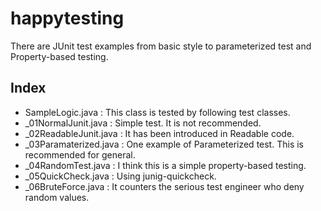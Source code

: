 # happytesting
There are JUnit test examples from basic style to parameterized test and Property-based testing.

## Index
* SampleLogic.java      : This class is tested by following test classes.
* _01NormalJunit.java   : Simple test. It is not recommended.
* _02ReadableJunit.java : It has been introduced in Readable code.
* _03Paramaterized.java : One example of Parameterized test. This is recommended for general.
* _04RandomTest.java    : I think this is a simple property-based testing.
* _05QuickCheck.java    : Using junig-quickcheck.
* _06BruteForce.java    : It counters the serious test engineer who deny random values.
